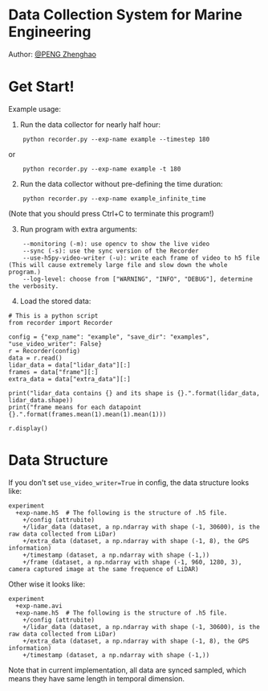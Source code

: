 # Data Collection System for Marine Engineering

Author: [@PENG Zhenghao](https://github.com/PengZhenghao)


# Get Start!

Example usage:

1. Run the data collector for nearly half hour:

```
    python recorder.py --exp-name example --timestep 180
```

or

```
    python recorder.py --exp-name example -t 180
```

2. Run the data collector without pre-defining the time duration:

```
    python recorder.py --exp-name example_infinite_time
```
 
(Note that you should press Ctrl+C to terminate this program!)

3. Run program with extra arguments:

```
    --monitoring (-m): use opencv to show the live video
    --sync (-s): use the sync version of the Recorder
    --use-h5py-video-writer (-u): write each frame of video to h5 file (This will cause extremely large file and slow down the whole program.)
    --log-level: choose from ["WARNING", "INFO", "DEBUG"], determine the verbosity.
```

4. Load the stored data:

```
# This is a python script
from recorder import Recorder

config = {"exp_name": "example", "save_dir": "examples", "use_video_writer": False}
r = Recorder(config)
data = r.read()
lidar_data = data["lidar_data"][:]
frames = data["frame"][:]
extra_data = data["extra_data"][:]

print("lidar_data contains {} and its shape is {}.".format(lidar_data, lidar_data.shape))
print("frame means for each datapoint {}.".format(frames.mean(1).mean(1).mean(1)))

r.display()
```


# Data Structure

If you don't set `use_video_writer=True` in config, the data structure looks like: 

```
experiment
  +exp-name.h5  # The following is the structure of .h5 file.
    +/config (attrubite)
    +/lidar_data (dataset, a np.ndarray with shape (-1, 30600), is the raw data collected from LiDar)
    +/extra_data (dataset, a np.ndarray with shape (-1, 8), the GPS information)
    +/timestamp (dataset, a np.ndarray with shape (-1,))
    +/frame (dataset, a np.ndarray with shape (-1, 960, 1280, 3), camera captured image at the same frequence of LiDAR)
```

Other wise it looks like:

```
experiment
  +exp-name.avi
  +exp-name.h5  # The following is the structure of .h5 file.
    +/config (attrubite)
    +/lidar_data (dataset, a np.ndarray with shape (-1, 30600), is the raw data collected from LiDar)
    +/extra_data (dataset, a np.ndarray with shape (-1, 8), the GPS information)
    +/timestamp (dataset, a np.ndarray with shape (-1,))
```

Note that in current implementation, all data are synced sampled, which means they have same length in temporal dimension. 

